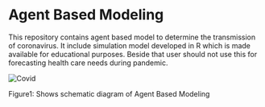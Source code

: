 
# Agent Based Modeling
This repository contains agent based model to determine the transmission of coronavirus. It include simulation model developed in R which is made available for educational purposes. Beside that user should not use this for forecasting health care needs during pandemic.

![Covid](https://user-images.githubusercontent.com/15358343/124605871-14c25580-de8c-11eb-92d1-67811ff00f40.png)

Figure1: Shows schematic diagram of Agent Based Modeling
